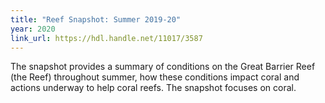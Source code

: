 ```yaml
---
title: "Reef Snapshot: Summer 2019-20"
year: 2020
link_url: https://hdl.handle.net/11017/3587
---
```


The snapshot provides a summary of conditions on the Great Barrier Reef (the Reef) throughout summer, 
how these conditions impact coral and actions underway to help coral reefs. The snapshot focuses 
on coral.
